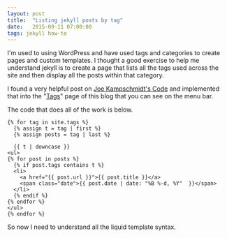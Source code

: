 ```yaml
---
layout: post
title:  "Listing jekyll posts by tag"
date:   2015-09-11 07:00:00
tags: jekyll how-to
---
```

I'm used to using WordPress and have used tags and categories to create pages and custom templates. I thought a good exercise to help me understand jekyll is to create a page that lists all the tags used across the site and then display all the posts within that category.

I found a very helpful post on [Joe Kampschmidt's Code](http://www.jokecamp.com/blog/listing-jekyll-posts-by-tag/) and implemented that into the "[Tags](/tags)" page of this blog that you can see on the menu bar.

The code that does all of the work is below.

````
{% for tag in site.tags %}
  {% assign t = tag | first %}
  {% assign posts = tag | last %}

  {{ t | downcase }}
<ul>
{% for post in posts %}
  {% if post.tags contains t %}
  <li>
    <a href="{{ post.url }}">{{ post.title }}</a>
    <span class="date">{{ post.date | date: "%B %-d, %Y"  }}</span>
  </li>
  {% endif %}
{% endfor %}
</ul>
{% endfor %}
````

So now I need to understand all the liquid template syntax.